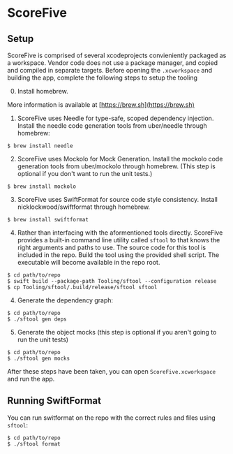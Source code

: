 #  ScoreFive

## Setup

ScoreFive is comprised of several xcodeprojects convieniently packaged as a workspace.
Vendor code does not use a package manager, and copied and compiled in separate targets.
Before opening the `.xcworkspace` and building the app, complete the following steps to setup the tooling

0. Install homebrew.

More information is available at [https://brew.sh](https://brew.sh)

1. ScoreFive uses Needle for type-safe, scoped dependency injection. Install the needle code generation tools from uber/needle through homebrew:

```
$ brew install needle
```

2. ScoreFive uses Mockolo for Mock Generation. Install the mockolo code generation tools from uber/mockolo through homebrew. (This step is optional if you don't want to run the unit tests.)

```
$ brew install mockolo
```

3. ScoreFive uses SwiftFormat for source code style consistency. Install nicklockwood/swiftformat through homebrew.

```
$ brew install swiftformat
```

4. Rather than interfacing with the aformentioned tools directly. ScoreFive provides a built-in command line utility called `sftool` to that knows the right arguments and paths to use. The source code for this tool is included in the repo. Build the tool using the provided shell script. The executable will become available in the repo root.

```
$ cd path/to/repo
$ swift build --package-path Tooling/sftool --configuration release
$ cp Tooling/sftool/.build/release/sftool sftool
```

4. Generate the dependency graph:

```
$ cd path/to/repo
$ ./sftool gen deps
```

5. Generate the object mocks (this step is optional if you aren't going to run the unit tests)

```
$ cd path/to/repo
$ ./sftool gen mocks
```

After these steps have been taken, you can open `ScoreFive.xcworkspace` and run the app.


## Running SwiftFormat

You can run switformat on the repo with the correct rules and files using `sftool`:

```
$ cd path/to/repo
$ ./sftool format
```

